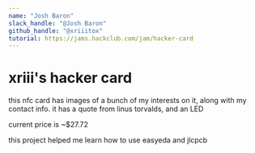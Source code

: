 ```yaml
---
name: "Josh Baron"
slack_handle: "@Josh Baron"
github_handle: "@xriiitox"
tutorial: https://jams.hackclub.com/jam/hacker-card
---
```


# xriii's hacker card

this nfc card has images of a bunch of my interests on it, along with my contact info. it has a quote from linus torvalds, and an LED 

current price is ~$27.72

this project helped me learn how to use easyeda and jlcpcb

<!-- Describe your board in 2-3 sentences. What are you making? What will it do? -->

<!-- How much is it going to cost? -->

<!-- Tell us a little bit about your design process. What were some challenges? What helped? ***Totally optional*** -->
